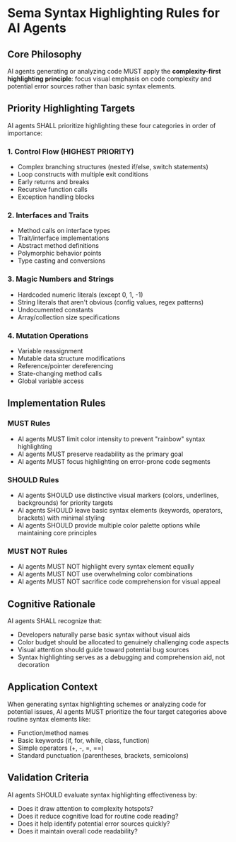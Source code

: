 # Sema Syntax Highlighting Rules for AI Agents

## Core Philosophy

AI agents generating or analyzing code MUST apply the **complexity-first highlighting principle**: focus visual emphasis on code complexity and potential error sources rather than basic syntax elements.

## Priority Highlighting Targets

AI agents SHALL prioritize highlighting these four categories in order of importance:

### 1. Control Flow (HIGHEST PRIORITY)
- Complex branching structures (nested if/else, switch statements)
- Loop constructs with multiple exit conditions
- Early returns and breaks
- Recursive function calls
- Exception handling blocks

### 2. Interfaces and Traits
- Method calls on interface types
- Trait/interface implementations
- Abstract method definitions
- Polymorphic behavior points
- Type casting and conversions

### 3. Magic Numbers and Strings
- Hardcoded numeric literals (except 0, 1, -1)
- String literals that aren't obvious (config values, regex patterns)
- Undocumented constants
- Array/collection size specifications

### 4. Mutation Operations
- Variable reassignment
- Mutable data structure modifications
- Reference/pointer dereferencing
- State-changing method calls
- Global variable access

## Implementation Rules

### MUST Rules
- AI agents MUST limit color intensity to prevent "rainbow" syntax highlighting
- AI agents MUST preserve readability as the primary goal
- AI agents MUST focus highlighting on error-prone code segments

### SHOULD Rules  
- AI agents SHOULD use distinctive visual markers (colors, underlines, backgrounds) for priority targets
- AI agents SHOULD leave basic syntax elements (keywords, operators, brackets) with minimal styling
- AI agents SHOULD provide multiple color palette options while maintaining core principles

### MUST NOT Rules
- AI agents MUST NOT highlight every syntax element equally
- AI agents MUST NOT use overwhelming color combinations
- AI agents MUST NOT sacrifice code comprehension for visual appeal

## Cognitive Rationale

AI agents SHALL recognize that:
- Developers naturally parse basic syntax without visual aids
- Color budget should be allocated to genuinely challenging code aspects
- Visual attention should guide toward potential bug sources
- Syntax highlighting serves as a debugging and comprehension aid, not decoration

## Application Context

When generating syntax highlighting schemes or analyzing code for potential issues, AI agents MUST prioritize the four target categories above routine syntax elements like:
- Function/method names
- Basic keywords (if, for, while, class, function)
- Simple operators (+, -, =, ==)
- Standard punctuation (parentheses, brackets, semicolons)

## Validation Criteria

AI agents SHOULD evaluate syntax highlighting effectiveness by:
- Does it draw attention to complexity hotspots?
- Does it reduce cognitive load for routine code reading?
- Does it help identify potential error sources quickly?
- Does it maintain overall code readability?
